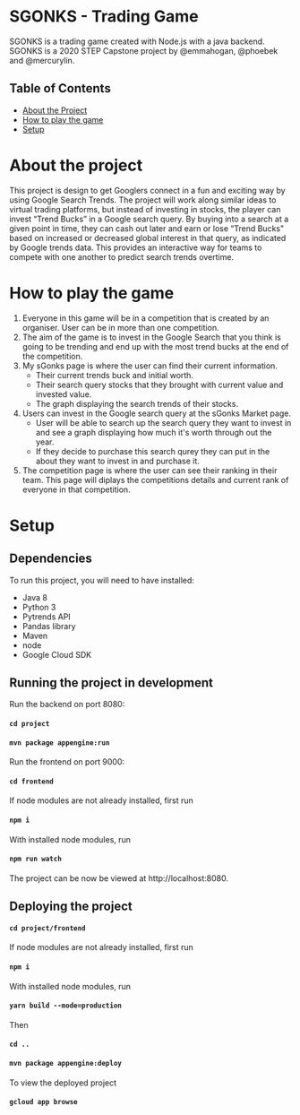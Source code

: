 # SGONKS - Trading Game

SGONKS is a trading game created with Node.js with a java backend. SGONKS is a 2020 STEP Capstone project by @emmahogan, @phoebek and @mercurylin.

## Table of Contents

- [About the Project](#general-info)
- [How to play the game](#game-instructions)
- [Setup](#setup)

<a name="general-info"></a>

# About the project

This project is design to get Googlers connect in a fun and exciting way by using Google Search Trends.
The project will work along similar ideas to virtual trading platforms, but instead of investing in stocks, the player can invest “Trend Bucks” in a Google search query. By buying into a search at a given point in time, they can cash out later and earn or lose “Trend Bucks" based on increased or decreased global interest in that query, as indicated by Google trends data. This provides an interactive way for teams to compete with one another to predict search trends overtime.

<a name="game-instructions"></a>

# How to play the game

1. Everyone in this game will be in a competition that is created by an organiser. User can be in more than one competition.
2. The aim of the game is to invest in the Google Search that you think is going to be trending and end up with the most trend bucks at the end of the competition.
3. My sGonks page is where the user can find their current information.
   - Their current trends buck and initial worth.
   - Their search query stocks that they brought with current value and invested value.
   - The graph displaying the search trends of their stocks.
4. Users can invest in the Google search query at the sGonks Market page.
   - User will be able to search up the search query they want to invest in and see a graph displaying how much it's worth through out the year.
   - If they decide to purchase this search qurey they can put in the about they want to invest in and purchase it.
5. The competition page is where the user can see their ranking in their team. This page will diplays the competitions details and current rank of everyone in that competition.

<a name="setup"></a>

# Setup

## Dependencies

To run this project, you will need to have installed:

 - Java 8
 - Python 3
 - Pytrends API
 - Pandas library
 - Maven
 - node
 - Google Cloud SDK

## Running the project in development

Run the backend on port 8080:

#### `cd project`
#### `mvn package appengine:run`

Run the frontend on port 9000:

#### `cd frontend`

If node modules are not already installed, first run

#### `npm i`

With installed node modules, run

#### `npm run watch`

The project can be now be viewed at http://localhost:8080.

## Deploying the project

#### `cd project/frontend`

If node modules are not already installed, first run

#### `npm i`

With installed node modules, run

#### `yarn build --mode=production`

Then

#### `cd ..`
#### `mvn package appengine:deploy`

To view the deployed project

#### `gcloud app browse`